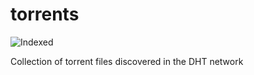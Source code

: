 torrents 
========
![Indexed](https://img.shields.io/badge/indexed-131044-blue)

Collection of torrent files discovered in the DHT network
